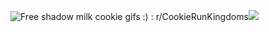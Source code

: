 <img src="https://i.redd.it/rssuuqz6y4ne1.gif" alt="Free shadow milk cookie gifs :) : r/CookieRunKingdoms"/>![](https://github.com/user-attachments/a81d1a24-3802-4c07-903a-ab6df260ab9c)
